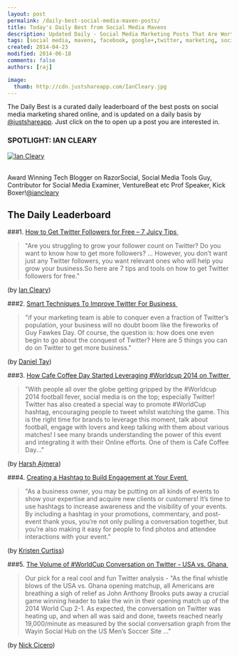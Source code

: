 ```yaml
---
layout: post
permalink: /daily-best-social-media-maven-posts/
title: Today's Daily Best from Social Media Mavens
description: Updated Daily - Social Media Marketing Posts That Are Worth Sharing
tags: [social media, mavens, facebook, google+,twitter, marketing, social media marketing, twitter marketing]
created: 2014-04-23
modified: 2014-06-18
comments: false
authors: [raj]

image:
  thumb: http://cdn.justshareapp.com/IanCleary.jpg
---
```


The Daily Best is a curated daily leaderboard of the best posts on social media marketing shared online, and is updated on a daily basis by [@justshareapp](http://twitter.com/justshareapp). Just click on the <i class="icon-link"></i> to open up a post you are interested in.

<div class="article-author-main border-box">
    <h3>SPOTLIGHT: IAN CLEARY</h3>
    <a href="https://twitter.com/"iancleary><img src="http://cdn.justshareapp.com/IanCleary.jpg" class="bio-photo large" alt="Ian Cleary"></a>
    <br><br>
<p>Award Winning Tech Blogger on RazorSocial, Social Media Tools Guy, Contributor for Social Media Examiner, VentureBeat etc Prof Speaker, Kick Boxer!<a href="https://twitter.com/iancleary">@iancleary</a> </p>
</div>

## The Daily Leaderboard

###1. [How to Get Twitter Followers for Free – 7 Juicy Tips&nbsp;<i class="icon-link"></i>](http://www.razorsocial.com/how-to-get-twitter-followers/)
>"Are you struggling to grow your follower count on Twitter? Do you want to know how to get more followers? ...  However, you don’t want just any Twitter followers, you want relevant ones who will help you grow your business.So here are 7 tips and tools on how to get Twitter followers for free."

(by [Ian Cleary](https://twitter.com/IanCleary))


###2.  [Smart Techniques To Improve Twitter For Business&nbsp;<i class="icon-link"></i>](http://blog.canva.com/smart-techniques-to-improve-twitter-for-business/)
>"if your marketing team is able to conquer even a fraction of Twitter’s population, your business will no doubt boom like the fireworks of Guy Fawkes Day. Of course, the question is: how does one even begin to go about the conquest of Twitter? Here are 5 things you can do on Twitter to get more business."

(by [Daniel Tay](https://twitter.com/legendt))


###3. [How Cafe Coffee Day Started Leveraging #Worldcup 2014 on Twitter&nbsp;<i class="icon-link"></i>](http://www.business2community.com/twitter/cafe-coffee-day-started-leveraging-worldcup-2014-twitter-0913933)
>"With people all over the globe getting gripped by the #Worldcup 2014 football fever, social media is on the top; especially Twitter! Twitter has also created a special way to promote #WorldCup hashtag, encouraging people to tweet whilst watching the game. This is the right time for brands to leverage this moment, talk about football, engage with lovers and keep talking with them about various matches! I see many brands understanding the power of this event and integrating it with their Online efforts. One of them is Cafe Coffee Day..."

(by [Harsh Ajmera](https://twitter.com/ajmeraharsh))


###4. [Creating a Hashtag to Build Engagement at Your Event&nbsp;<i class="icon-link"></i>](http://socialmediatoday.com/node/2523636?utm_source=smt_feedburner_twitter&utm_medium=twitter&utm_campaign=autotweets)
>"As a business owner, you may be putting on all kinds of events to show your expertise and acquire new clients or customers! It’s time to use hashtags to increase awareness and the visibility of your events. By including a hashtag in your promotions, commentary, and post-event thank yous, you’re not only pulling a conversation together, but you’re also making it easy for people to find photos and attendee interactions with your event."

(by [Kristen Curtiss](https://twitter.com/kristencurtiss))


###5. [The Volume of #WorldCup Conversation on Twitter - USA vs. Ghana&nbsp;<i class="icon-link"></i>](http://socialfresh.com/the-volume-of-worldcup-conversation-on-twitter-usa-vs-ghana/)
>Our pick for a real cool and fun Twitter analysis -  "As the final whistle blows of the USA vs. Ghana opening matchup, all Americans are breathing a sigh of relief as John Anthony Brooks puts away a crucial game winning header to take the win in their opening match up of the 2014 World Cup 2-1. As expected, the conversation on Twitter was heating up, and when all was said and done, tweets reached nearly 19,000/minute as measured by the social conversation graph from the Wayin Social Hub on the US Men’s Soccer Site ..."

(by [Nick Cicero](http://twitter.com/nickcicero))

